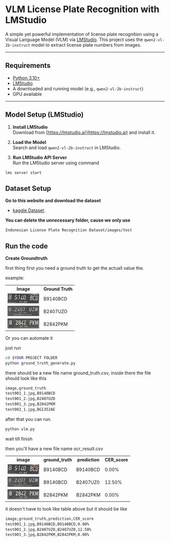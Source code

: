 # VLM License Plate Recognition with LMStudio

A simple yet powerful implementation of license plate recognition using a Visual Language Model (VLM) via [LMStudio](https://lmstudio.ai). This project uses the `qwen2-vl-2b-instruct` model to extract license plate numbers from images.

---

## Requirements

- [Python 3.10+](https://www.python.org/downloads/)
- [LMStudio](https://lmstudio.ai)
- A downloaded and running model (e.g., `qwen2-vl-2b-instruct`)
- GPU available

---

## Model Setup (LMStudio)

1. **Install LMStudio**  
   Download from [https://lmstudio.ai](https://lmstudio.ai) and install it.

2. **Load the Model**  
   Search and load `qwen2-vl-2b-instruct` in LMStudio.

3. **Run LMStudio API Server**  
   Run the LMStudio server using command
```bash  
lms server start
```

## Dataset Setup
**Go to this website and download the dataset**
- [kaggle Dataset](https://www.kaggle.com/datasets/juanthomaswijaya/indonesian-license-plate-dataset).

**You can delete the unnecessary folder, cause we only use**
```bash
Indonesian License Plate Recognition Dataset/images/test
```
## Run the code
**Create Groundtruth**

   first thing first you need a ground truth to get the actuall value the.

   example:
<table>
  <tr>
    <th>Image</th>
    <th>Ground Truth</th>
  </tr>
  <tr>
    <td><img src="Indonesian License Plate Recognition Dataset\images\test\test001_1.jpg" width="100"></td>
    <td>B9140BCD</td>
  </tr>
  <tr>
    <td><img src="Indonesian License Plate Recognition Dataset\images\test\test001_2.jpg" width="100"></td>
    <td>B2407UZO</td>
  </tr>
  <tr>
    <td><img src="Indonesian License Plate Recognition Dataset\images\test\test001_3.jpg" width="100"></td>
    <td>B2842PKM</td>
  </tr>
</table>

Or you can automate it

just run 
```bash
cd $YOUR PROJECT FOLDER
python ground_truth_generate.py
```

there should be a new file name ground_truth.csv, inside there the file should look like this
```bash
image,ground_truth
test001_1.jpg,B9140BCD
test001_2.jpg,B2407UZO
test001_3.jpg,B2842PKM
test002_1.jpg,BG1352AE
```

after that you can run.

```bash
python vlm.py
```
wait till finish

then you'll have a new file name ocr_result.csv
<table>
  <tr>
    <th>image</th>
    <th>ground_truth</th>
    <th>prediction</th>
    <th>CER_score</th>
  </tr>
  <tr>
    <td><img src="Indonesian License Plate Recognition Dataset\images\test\test001_1.jpg" width="100"></td>
    <td>B9140BCD</td>
    <td>B9140BCD</td>
    <td>0.00%</td>
  </tr>
  <tr>
    <td><img src="Indonesian License Plate Recognition Dataset\images\test\test001_2.jpg" width="100"></td>
    <td>B9140BCD</td>
    <td>B2407UZ0</td>
    <td>12.50%</td>
  </tr>
  <tr>
    <td><img src="Indonesian License Plate Recognition Dataset\images\test\test001_3.jpg" width="100"></td>
    <td>B2842PKM</td>
    <td>B2842PKM</td>
    <td>0.00%</td>
  </tr>
</table>

it doesn't have to look like table above but it should be like 
```bash
image,ground_truth,prediction,CER_score
test001_1.jpg,B9140BCD,B9140BCD,0.00%
test001_2.jpg,B2407UZO,B2407UZ0,12.50%
test001_3.jpg,B2842PKM,B2842PKM,0.00%
```